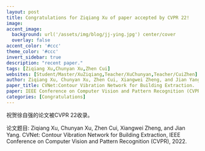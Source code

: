 ```yaml
---
layout: post
title: Congratulations for Ziqiang Xu of paper accepted by CVPR 22!
image:
accent_image:
  background: url('/assets/img/blog/jj-ying.jpg') center/cover
  overlay: false
accent_color: '#ccc'
theme_color: '#ccc'
invert_sidebar: true
description: "recent paper."
tags: [Ziqiang Xu,Chunyan Xu,Zhen Cui]
websites: [Student/Master/XuZiqiang,Teacher/XuChunyan,Teacher/CuiZhen]
author: Ziqiang Xu, Chunyan Xu, Zhen Cui, Xiangwei Zheng, and Jian Yang.
paper_title: CVNet:Contour Vibration Network for Building Extraction.
paper: IEEE Conference on Computer Vision and Pattern Recognition (CVPR) 22.
categories: [Congratulations]
---
```


祝贺徐自强的论文被CVPR 22收录。

论文题目: Ziqiang Xu, Chunyan Xu, Zhen Cui, Xiangwei Zheng, and Jian Yang. CVNet: Contour Vibration Network for Building Extraction, IEEE Conference on Computer Vision and Pattern Recognition (CVPR), 2022.
